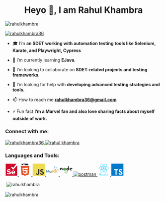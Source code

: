 <h1 align="center">Heyo 👋, I am Rahul Khambra</h1>
<p align="left"> 
  <a href="https://github.com/ryo-ma/github-profile-trophy">
    <img src="https://github-profile-trophy.vercel.app/?username=rahulkhambra" alt="rahulkhambra" />
  </a> 
</p>

<p align="left"> 
  <a href="https://x.com/KhambraRahul001" target="blank">
    <img src="https://img.shields.io/twitter/follow/rahulkhambra36?logo=twitter&style=for-the-badge" alt="rahulkhambra36" />
  </a> 
</p>

- 🎓 I’m **an SDET working with automation testing tools like Selenium, Karate, and Playwright, Cypress**

- 🌱 I’m currently learning **EJava.**

- 👯 I’m looking to collaborate on **SDET-related projects and testing frameworks.**

- 🤝 I’m looking for help with **developing advanced testing strategies and tools.**

- 📫 How to reach me **rahulkhambra36@gmail.com**

- ⚡ Fun fact **I’m a Marvel fan and also love sharing facts about myself outside of work.**

<h3 align="left">Connect with me:</h3>
<p align="left">
  <a href="https://x.com/KhambraRahul001" target="blank">
    <img align="center" src="https://raw.githubusercontent.com/rahuldkjain/github-profile-readme-generator/master/src/images/icons/Social/twitter.svg" alt="rahulkhambra36" height="30" width="40" />
  </a>
  <a href="https://www.linkedin.com/in/rahul-khambra-1b50431b3/" target="blank">
    <img align="center" src="https://raw.githubusercontent.com/rahuldkjain/github-profile-readme-generator/master/src/images/icons/Social/linked-in-alt.svg" alt="rahul khambra" height="30" width="40" />
  </a>
</p>

<h3 align="left">Languages and Tools:</h3>
<p align="left"> 
  <a href="https://www.selenium.dev/" target="_blank" rel="noreferrer"> 
    <img src="https://raw.githubusercontent.com/devicons/devicon/master/icons/selenium/selenium-original.svg" alt="selenium" width="40" height="40"/> 
  </a> 
  <a href="https://www.w3.org/html/" target="_blank" rel="noreferrer"> 
    <img src="https://raw.githubusercontent.com/devicons/devicon/master/icons/html5/html5-original-wordmark.svg" alt="html5" width="40" height="40"/> 
  </a> 
  <a href="https://developer.mozilla.org/en-US/docs/Web/JavaScript" target="_blank" rel="noreferrer"> 
    <img src="https://raw.githubusercontent.com/devicons/devicon/master/icons/javascript/javascript-original.svg" alt="javascript" width="40" height="40"/> 
  </a> 
  <a href="https://www.mysql.com/" target="_blank" rel="noreferrer"> 
    <img src="https://raw.githubusercontent.com/devicons/devicon/master/icons/mysql/mysql-original-wordmark.svg" alt="mysql" width="40" height="40"/> 
  </a> 
  <a href="https://nodejs.org" target="_blank" rel="noreferrer"> 
    <img src="https://raw.githubusercontent.com/devicons/devicon/master/icons/nodejs/nodejs-original-wordmark.svg" alt="nodejs" width="40" height="40"/> 
  </a> 
  <a href="https://postman.com" target="_blank" rel="noreferrer"> 
    <img src="https://www.vectorlogo.zone/logos/getpostman/getpostman-icon.svg" alt="postman" width="40" height="40"/> 
  </a> 
  <a href="https://reactjs.org/" target="_blank" rel="noreferrer"> 
    <img src="https://raw.githubusercontent.com/devicons/devicon/master/icons/react/react-original-wordmark.svg" alt="react" width="40" height="40"/> 
  </a> 
  <a href="https://www.typescriptlang.org/" target="_blank" rel="noreferrer"> 
    <img src="https://raw.githubusercontent.com/devicons/devicon/master/icons/typescript/typescript-original.svg" alt="typescript" width="40" height="40"/> 
  </a> 
</p>

<p>&nbsp;<img align="center" src="https://github-readme-stats.vercel.app/api?username=rahulkhambra&show_icons=true&locale=en" alt="rahulkhambra" /></p>

<p><img align="center" src="https://github-readme-streak-stats.herokuapp.com/?user=rahulkhambra&" alt="rahulkhambra" /></p>

